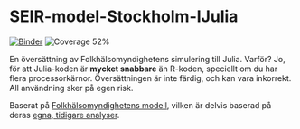﻿# SEIR-model-Stockholm-IJulia
 [![Binder](https://mybinder.org/badge_logo.svg)](https://mybinder.org/v2/gh/oskarr/SEIR-model-Stockholm-IJulia/master?filepath=Julia-Translation.ipynb) ![Coverage 52%](https://img.shields.io/badge/coverage-52%25-yellow)
 
En översättning av Folkhälsomyndighetens simulering till Julia. Varför? Jo, för att Julia-koden är **mycket snabbare** än R-koden, speciellt om du har flera processorkärnor. Översättningen är inte färdig, och kan vara inkorrekt. All användning sker på egen risk.

Baserat på [Folkhälsomyndighetens modell](https://github.com/FohmAnalys/SEIR-model-Stockholm), vilken är delvis baserad på deras [egna, tidigare analyser](https://www.folkhalsomyndigheten.se/smittskydd-beredskap/utbrott/aktuella-utbrott/covid-19/analys-och-prognoser/).

